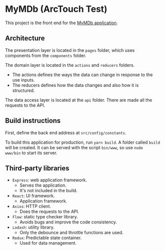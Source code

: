 # MyMDb (ArcTouch Test)

This project is the front end for the [MyMDb application](https://mymdb-front-mpl.herokuapp.com/).

## Architecture​

The presentation layer is located in the `pages` folder, which uses components from the `components` folder.

The domain layer is located in the `actions` and `reducers` folders.

- The actions defines the ways the data can change in response to the use inputs.
- The reducers defines how the data changes and also how it is structured.

The data access layer is located at the `api` folder. There are made all the requests to the API.

## Build​ ​instructions

First, define the back end address at `src/config/constants`.

To build this application for production, run `yarn build`. A folder called `build` will be created. It can be served with the script `bin/www`, so use `node www/bin` to start its server.

## Third-party​ ​libraries​

- `Express`: web application framework.
  - Serves the application.
  - It's not included in the build.
- `React`: UI framework.
  - Application framework.
- `Axios`: HTTP client.
  - Does the requests to the API.
- `Flow`: static type checker library.
  - Avoids bugs and improve the code consistency.
- `Lodash`: utility library.
  - Only the debounce and throttle functions are used.
- `Redux`: Predictable state container.
  - Used for data management.
